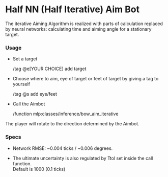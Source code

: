 # Half NN (Half Iterative) Aim Bot 

The iterative Aiming Algorithm is realized with parts of calculation replaced by neural networks: calculating time and aiming angle for a stationary target.

### Usage

- Set a target

    /tag @e[YOUR CHOICE] add target
- Choose where to aim, eye of target or feet of target by giving a tag to yourself

    /tag @s add eye/feet
- Call the Aimbot

    /function mlp:classes/inference/bow_aim_iterative

The player will rotate to the direction determined by the Aimbot.

### Specs
- Network RMSE: ~0.004 ticks / ~0.006 degrees.

- The ultimate uncertainty is also regulated by Ttol set inside the call function. \
Default is 1000 (0.1 ticks)
